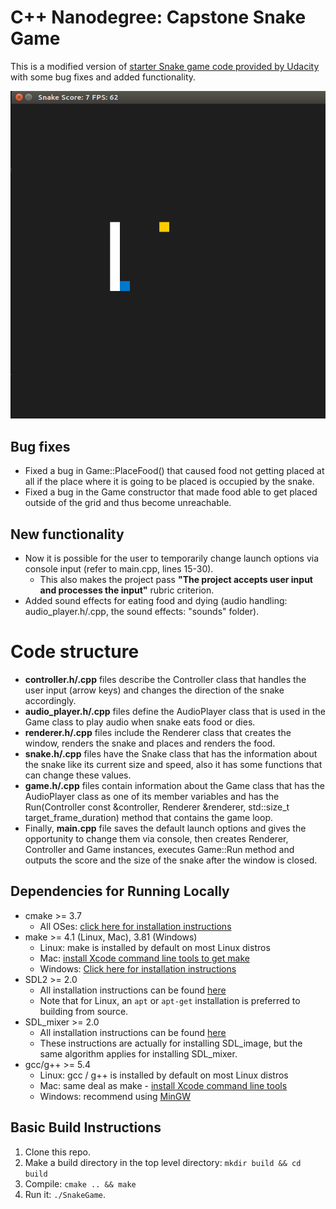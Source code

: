 # C++ Nanodegree: Capstone Snake Game

This is a modified version of [starter Snake game code provided by Udacity](https://github.com/udacity/CppND-Capstone-Snake-Game) with some bug fixes and added functionality.

<img src="snake_game.gif"/>

## Bug fixes
* Fixed a bug in Game::PlaceFood() that caused food not getting placed at all if the place where it is going to be placed is occupied by the snake.
* Fixed a bug in the Game constructor that made food able to get placed outside of the grid and thus become unreachable.

## New functionality
* Now it is possible for the user to temporarily change launch options via console input (refer to main.cpp, lines 15-30).
  * This also makes the project pass **"The project accepts user input and processes the input"** rubric criterion.
* Added sound effects for eating food and dying (audio handling: audio_player.h/.cpp, the sound effects: "sounds" folder).

# Code structure
* **controller.h/.cpp** files describe the Controller class that handles the user input (arrow keys) and changes the direction of the snake accordingly.
* **audio_player.h/.cpp** files define the AudioPlayer class that is used in the Game class to play audio when snake eats food or dies.
* **renderer.h/.cpp** files include the Renderer class that creates the window, renders the snake and places and renders the food.
* **snake.h/.cpp** files have the Snake class that has the information about the snake like its current size and speed, also it has some functions that can change these values.
* **game.h/.cpp** files contain information about the Game class that has the AudioPlayer class as one of its member variables and has the Run(Controller const &controller, Renderer &renderer, std::size_t target_frame_duration) method that contains the game loop.
* Finally, **main.cpp** file saves the default launch options and gives the opportunity to change them via console, then creates Renderer, Controller and Game instances, executes Game::Run method and outputs the score and the size of the snake after the window is closed.

## Dependencies for Running Locally
* cmake >= 3.7
  * All OSes: [click here for installation instructions](https://cmake.org/install/)
* make >= 4.1 (Linux, Mac), 3.81 (Windows)
  * Linux: make is installed by default on most Linux distros
  * Mac: [install Xcode command line tools to get make](https://developer.apple.com/xcode/features/)
  * Windows: [Click here for installation instructions](http://gnuwin32.sourceforge.net/packages/make.htm)
* SDL2 >= 2.0
  * All installation instructions can be found [here](https://wiki.libsdl.org/Installation)
  * Note that for Linux, an `apt` or `apt-get` installation is preferred to building from source.
* SDL_mixer >= 2.0
  * All installation instructions can be found [here](https://lazyfoo.net/tutorials/SDL/06_extension_libraries_and_loading_other_image_formats/index.php)
  * These instructions are actually for installing SDL_image, but the same algorithm applies for installing SDL_mixer.
* gcc/g++ >= 5.4
  * Linux: gcc / g++ is installed by default on most Linux distros
  * Mac: same deal as make - [install Xcode command line tools](https://developer.apple.com/xcode/features/)
  * Windows: recommend using [MinGW](http://www.mingw.org/)

## Basic Build Instructions

1. Clone this repo.
2. Make a build directory in the top level directory: `mkdir build && cd build`
3. Compile: `cmake .. && make`
4. Run it: `./SnakeGame`.
